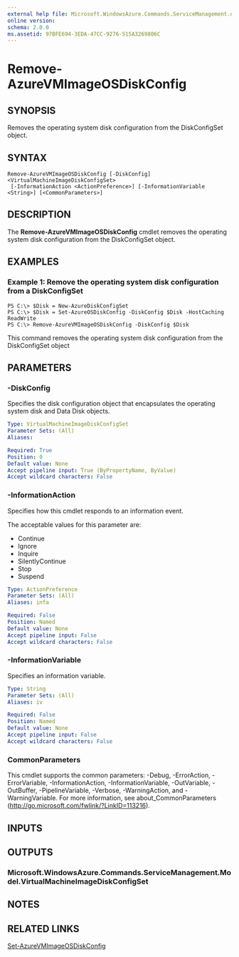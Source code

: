 ```yaml
---
external help file: Microsoft.WindowsAzure.Commands.ServiceManagement.dll-Help.xml
online version: 
schema: 2.0.0
ms.assetid: 97BFE694-3EDA-47CC-9276-515A3269806C
---
```


# Remove-AzureVMImageOSDiskConfig

## SYNOPSIS
Removes the operating system disk configuration from the DiskConfigSet object.

## SYNTAX

```
Remove-AzureVMImageOSDiskConfig [-DiskConfig] <VirtualMachineImageDiskConfigSet>
 [-InformationAction <ActionPreference>] [-InformationVariable <String>] [<CommonParameters>]
```

## DESCRIPTION
The **Remove-AzureVMImageOSDiskConfig** cmdlet removes the operating system disk configuration from the DiskConfigSet object.

## EXAMPLES

### Example 1: Remove the operating system disk configuration from a DiskConfigSet
```
PS C:\> $Disk = New-AzureDiskConfigSet
PS C:\> $Disk = Set-AzureOSDiskConfig -DiskConfig $Disk -HostCaching ReadWrite
PS C:\> Remove-AzureVMImageOSDiskConfig -DiskConfig $Disk
```

This command removes the operating system disk configuration from the DiskConfigSet object

## PARAMETERS

### -DiskConfig
Specifies the disk configuration object that encapsulates the operating system disk and Data Disk objects.

```yaml
Type: VirtualMachineImageDiskConfigSet
Parameter Sets: (All)
Aliases: 

Required: True
Position: 0
Default value: None
Accept pipeline input: True (ByPropertyName, ByValue)
Accept wildcard characters: False
```

### -InformationAction
Specifies how this cmdlet responds to an information event.

The acceptable values for this parameter are:

- Continue
- Ignore
- Inquire
- SilentlyContinue
- Stop
- Suspend

```yaml
Type: ActionPreference
Parameter Sets: (All)
Aliases: infa

Required: False
Position: Named
Default value: None
Accept pipeline input: False
Accept wildcard characters: False
```

### -InformationVariable
Specifies an information variable.

```yaml
Type: String
Parameter Sets: (All)
Aliases: iv

Required: False
Position: Named
Default value: None
Accept pipeline input: False
Accept wildcard characters: False
```

### CommonParameters
This cmdlet supports the common parameters: -Debug, -ErrorAction, -ErrorVariable, -InformationAction, -InformationVariable, -OutVariable, -OutBuffer, -PipelineVariable, -Verbose, -WarningAction, and -WarningVariable. For more information, see about_CommonParameters (http://go.microsoft.com/fwlink/?LinkID=113216).

## INPUTS

## OUTPUTS

### Microsoft.WindowsAzure.Commands.ServiceManagement.Model.VirtualMachineImageDiskConfigSet

## NOTES

## RELATED LINKS

[Set-AzureVMImageOSDiskConfig](./Set-AzureVMImageOSDiskConfig.md)


